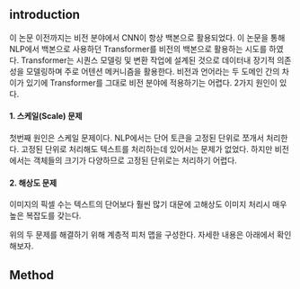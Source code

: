 ## introduction
이 논문 이전까지는 비전 분야에서 CNN이 항상 백본으로 활용되었다. 이 논문을 통해 NLP에서 백본으로 사용하던 Transformer를 비전의 백본으로 활용하는 시도를 하였다. Transformer는 시퀀스 모델링 및 변환 작업에 설계된 것으로 데이터내 장기적 의존성을 모델링하며 주로 어텐션 메커니즘을 활용한다.
비전과 언어라는 두 도메인 간의 차이가 있기에 Transformer를 그대로 비전 분야에 적용하기는 어렵다. 2가지 원인이 있다.
#### 1. 스케일(Scale) 문제
첫번째 원인은 스케일 문제이다. NLP에서는 단어 토큰을 고정된 단위로 쪼개서 처리한다. 고정된 단위로 처리해도 텍스트를 처리하는데 있어서는 문제가 없었다. 하지만 비전에서는 객체들의 크기가 다양하므로 고정된 단위로는 처리하기 어렵다.
#### 2. 해상도 문제
이미지의 픽셀 수는 텍스트의 단어보다 훨씬 많기 대문에 고해상도 이미지 처리시 매우 높은 복잡도를 갖는다. 

위의 두 문제를 해결하기 위해 계층적 피처 맵을 구성한다. 자세한 내용은 아래에서 확인해보자.

## Method
